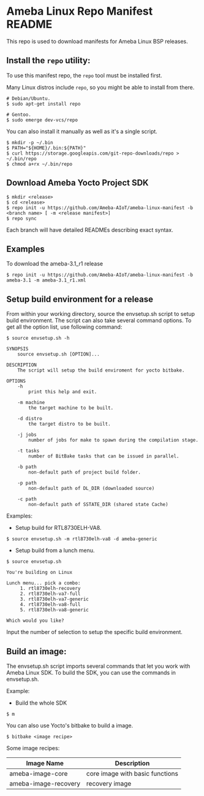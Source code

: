 Ameba Linux Repo Manifest README
=================================

This repo is used to download manifests for Ameba Linux BSP releases.

Install the `repo` utility:
---------------------------

To use this manifest repo, the `repo` tool must be installed first.

Many Linux distros include `repo`, so you might be able to install from there.
```
# Debian/Ubuntu.
$ sudo apt-get install repo

# Gentoo.
$ sudo emerge dev-vcs/repo
```

You can also install it manually as well as it's a single script.
```
$ mkdir -p ~/.bin
$ PATH="${HOME}/.bin:${PATH}"
$ curl https://storage.googleapis.com/git-repo-downloads/repo > ~/.bin/repo
$ chmod a+rx ~/.bin/repo
```

Download Ameba Yocto Project SDK
---------------------------------

```
$ mkdir <release>
$ cd <release>
$ repo init -u https://github.com/Ameba-AIoT/ameba-linux-manifest -b <branch name> [ -m <release manifest>]
$ repo sync
```

Each branch will have detailed READMEs describing exact syntax.

Examples
--------

To download the ameba-3.1_r1 release
```
$ repo init -u https://github.com/Ameba-AIoT/ameba-linux-manifest -b ameba-3.1 -m ameba-3.1_r1.xml
```

Setup build environment for a release
-----------------------------------------

From within your working directory, source the envsetup.sh script to setup build environment.
The script can also take several command options. To get all the option list, use following command:

```
$ source envsetup.sh -h

SYNOPSIS
    source envsetup.sh [OPTION]...

DESCRIPTION
    The script will setup the build enviroment for yocto bitbake.

OPTIONS
    -h
        print this help and exit.

    -m machine
        the target machine to be built.

    -d distro
        the target distro to be built.

    -j jobs
        number of jobs for make to spawn during the compilation stage.

    -t tasks
        number of BitBake tasks that can be issued in parallel.

    -b path
        non-default path of project build folder.

    -p path
        non-default path of DL_DIR (downloaded source)

    -c path
        non-default path of SSTATE_DIR (shared state Cache)
```

Examples:
- Setup build for RTL8730ELH-VA8.
```
$ source envsetup.sh -m rtl8730elh-va8 -d ameba-generic
```

- Setup build from a lunch menu.
```
$ source envsetup.sh

You're building on Linux

Lunch menu... pick a combo:
     1. rtl8730elh-recovery
     2. rtl8730elh-va7-full
     3. rtl8730elh-va7-generic
     4. rtl8730elh-va8-full
     5. rtl8730elh-va8-generic

Which would you like?
```

Input the number of selection to setup the specific build environment.


Build an image:
---------------

The envsetup.sh script imports several commands that let you work with Ameba Linux SDK.
To build the SDK, you can use the commands in envsetup.sh.

Example:
- Build the whole SDK
```
$ m
```

You can also use Yocto's bitbake to build a image.

```
$ bitbake <image recipe>
```

Some image recipes:

Image Name           | Description
---------------------|---------------------------------------------------
ameba-image-core     | core image with basic functions
ameba-image-recovery | recovery image

